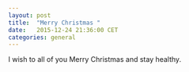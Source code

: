 ```yaml
---
layout: post
title:  "Merry Christmas "
date:   2015-12-24 21:36:00 CET 
categories: general
---
```


I wish to all of you Merry Christmas and stay healthy.


